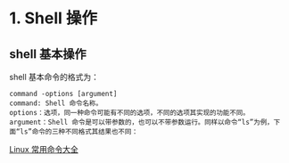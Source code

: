 # 1. Shell 操作
## shell 基本操作
shell 基本命令的格式为：
```Shell
command -options [argument]
command: Shell 命令名称。
options：选项，同一种命令可能有不同的选项，不同的选项其实现的功能不同。
argument：Shell 命令是可以带参数的，也可以不带参数运行。同样以命令“ls”为例，下面“ls”命令的三种不同格式其结果也不同：
```

[Linux 常用命令大全]( https://blog.csdn.net/m0_46422300/article/details/104645072 )

